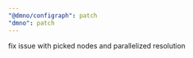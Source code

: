 ```yaml
---
"@dmno/configraph": patch
"dmno": patch
---
```


fix issue with picked nodes and parallelized resolution
